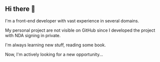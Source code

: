 ## Hi there 👋

I'm a front-end developer with vast experience in several domains.

My personal project are not visible on GitHub since I developed the project with NDA signing in private.

I'm always learning new stuff, reading some book.

Now, I'm actively looking for a new opportunity...

<!--
**christoph724/christoph724** is a ✨ _special_ ✨ repository because its `README.md` (this file) appears on your GitHub profile.

Here are some ideas to get you started:

- 🔭 I’m currently working on ...
- 🌱 I’m currently learning ...
- 👯 I’m looking to collaborate on ...
- 🤔 I’m looking for help with ...
- 💬 Ask me about ...
- 📫 How to reach me: ...
- 😄 Pronouns: ...
- ⚡ Fun fact: ...
-->
